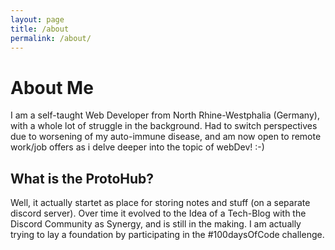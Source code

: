 ```yaml
---
layout: page
title: /about
permalink: /about/
---
```


# About Me

I am a self-taught Web Developer from North Rhine-Westphalia (Germany), with a whole lot of struggle in the background. Had to switch perspectives due to worsening of my auto-immune disease, and am now open to remote work/job offers as i delve deeper into the topic of webDev! :-) 

## What is the ProtoHub?

Well, it actually startet as place for storing notes and stuff (on a separate discord server). Over time it evolved to the Idea of a Tech-Blog with the Discord Community as Synergy, and is still in the making. I am actually trying to lay a foundation by participating in the #100daysOfCode challenge.

